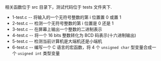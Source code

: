 相关函数位于 src 目录下，测试代码位于 tests 文件夹下. 

* 1-test.c -- 将输入的一个无符号整数的第 i 位置置 0 或置 1
* 2-test.c -- 检测一个无符号整数的第 i 位置是 0 还是 1
* 3-test.c -- 在屏幕上输出一个整数的二进制表示
* 4-test.c -- 将一个 16 bits 整数转化为 BCD 码表示(十六进制输出)
* 5-test.c -- 检测当前计算机是大端机还是小端机
* 6-test.c -- 编写一个 C 语言的宏函数，将 4 个 `unsigned char` 型变量合成一个 `usigned int` 类型变量
